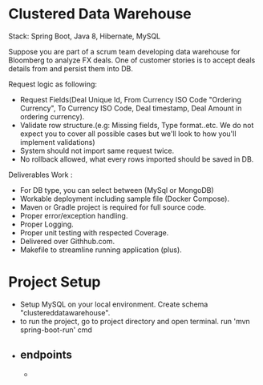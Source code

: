 
# Clustered Data Warehouse

Stack: Spring Boot, Java 8, Hibernate, MySQL


 Suppose you are part of a scrum team developing data warehouse for Bloomberg to analyze FX deals. One of customer stories is to accept deals details from and persist them into DB.


Request logic as following:

* Request Fields(Deal Unique Id, From Currency ISO Code "Ordering Currency", To Currency ISO Code, Deal timestamp, Deal Amount in ordering currency).
* Validate row structure.(e.g: Missing fields, Type format..etc. We do not expect you to cover all possible cases but we'll look to how you'll implement validations)
* System should not import same request twice.
* No rollback allowed, what every rows imported should be saved in DB.


Deliverables Work :

* For DB type, you can select between (MySql or MongoDB)
* Workable deployment including sample file (Docker Compose).
* Maven or Gradle project is required for full source code.
* Proper error/exception handling.
* Proper Logging.
* Proper unit testing with respected Coverage.
* Delivered over Githhub.com.
* Makefile to streamline running application (plus).



# Project Setup
* Setup MySQL on your local environment. Create schema "clustereddatawarehouse".
* to run the project, go to project directory and open terminal. run 'mvn spring-boot-run' cmd
* endpoints
  - 
  - 
